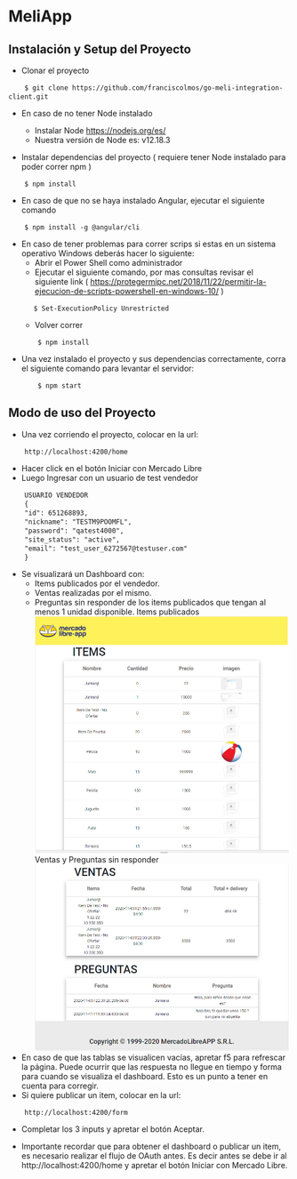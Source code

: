 # MeliApp

## Instalación y Setup del Proyecto

* Clonar el proyecto
```
    $ git clone https://github.com/franciscolmos/go-meli-integration-client.git
```

* En caso de no tener Node instalado
    * Instalar Node https://nodejs.org/es/
    * Nuestra versión de Node es: v12.18.3

* Instalar dependencias del proyecto ( requiere tener Node instalado para poder correr npm )
```
    $ npm install
```

* En caso de que no se haya instalado Angular, ejecutar el siguiente comando
```
    $ npm install -g @angular/cli
```

* En caso de tener problemas para correr scrips si estas en un sistema operativo Windows deberás hacer lo siguiente:
    * Abrir el Power Shell como administrador
    * Ejecutar el siguiente comando, por mas consultas revisar el siguiente link ( https://protegermipc.net/2018/11/22/permitir-la-ejecucion-de-scripts-powershell-en-windows-10/ )
    ```
       $ Set-ExecutionPolicy Unrestricted
    ```
    * Volver correr
    ```
        $ npm install
    ```
* Una vez instalado el proyecto y sus dependencias correctamente, corra el siguiente comando para levantar el servidor:
    ```
        $ npm start
    ```

## Modo de uso del Proyecto
* Una vez corriendo el proyecto, colocar en la url:
```
    http://localhost:4200/home
```
* Hacer click en el botón Iniciar con Mercado Libre
* Luego Ingresar con un usuario de test vendedor
```
    USUARIO VENDEDOR
    {
    "id": 651268893,
    "nickname": "TESTM9POOMFL",
    "password": "qatest4000",
    "site_status": "active",
    "email": "test_user_6272567@testuser.com"
    }
```
* Se visualizará un Dashboard con:
    * Items publicados por el vendedor.
    * Ventas realizadas por el mismo.
    * Preguntas sin responder de los items publicados que tengan al menos 1 unidad disponible.
    Items publicados
    ![Items Publicados](src\assets\items.png)
    Ventas y Preguntas sin responder
    ![Ventas y Preguntas](src\assets\ventasYPreguntas.png)
* En caso de que las tablas se visualicen vacías, apretar f5 para refrescar la página. Puede ocurrir que las respuesta no llegue en tiempo y forma para cuando se visualiza el dashboard. Esto es un punto a tener en cuenta para corregir.
* Si quiere publicar un item, colocar en la url:
```
    http://localhost:4200/form
```
* Completar los 3 inputs y apretar el botón Aceptar.

* Importante recordar que para obtener el dashboard o publicar un item, es necesario realizar el flujo de OAuth antes. Es decir antes se debe ir al http://localhost:4200/home y apretar el botón Iniciar con Mercado Libre.

